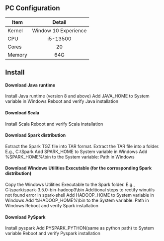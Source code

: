 ## PC Configuration
| Item | Detail |
| - | :---: |
| Kernel | Window 10 Experience |
| CPU | i5-13500 |
| Cores | 20 |
| Memory | 64G |

## Install
#### Download Java runtime
Install Java runtime (version 8 and above)
Add JAVA_HOME to System variable in Windows
Reboot and verify Java installation

#### Download Scala
Install Scala
Reboot and verify Scala installation

#### Download Spark distribution
Extract the Spark TGZ file into TAR format. Extract the TAR file into a folder. E.g., C:\Spark
Add SPARK_HOME to System variable in Windows
Add %SPARK_HOME%\bin to the System variable: Path in Windows

#### Download Windows Utilities Executable (for the corresponding Spark distribution)
Copy the Windows Utilities Executable to the Spark folder. E.g., C:\spark\spark-3.5.0-bin-hadoop3\bin
Additional steps to rectify winutils not found error in spark-shell
Add HADOOP_HOME to System variable in Windows
Add %HADOOP_HOME%\bin to the System variable: Path in Windows
Reboot and verify Spark installation

#### Download PySpark
Install pyspark
Add PYSPARK_PYTHON(same as python path) to System variable
Reboot and verify Pyspark installation

